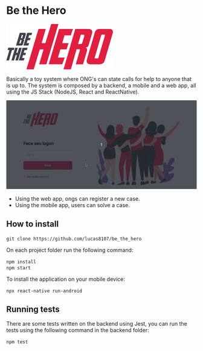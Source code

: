 # Be the Hero

![Be the Hero](https://github.com/lucas8107/be_the_hero/blob/master/mobile/src/assets/logo@3x.png?raw=true)

Basically a toy system where ONG's can state calls for help to anyone that is up to. The system is composed by a backend, a mobile and a web app, all using the JS Stack (NodeJS, React and ReactNative).

![Frontend gif](./front.gif)

* Using the web app, ongs can register a new case.
* Using the mobile app, users can solve a case.

## How to install

```
git clone https://github.com/lucas8107/be_the_hero
```

On each project folder run the following command:

```
npm install
npm start
```

To install the application on your mobile device:

```
npx react-native run-android
```

## Running tests

There are some tests written on the backend using Jest, you can run the tests using the following command in the backend folder:

```
npm test
```